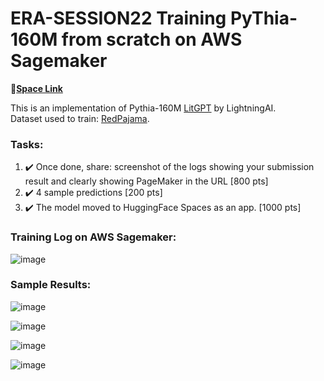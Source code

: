 # ERA-SESSION22 Training PyThia-160M from scratch on AWS Sagemaker
🤗[**Space Link**]() 

This is an implementation of Pythia-160M [LitGPT](https://github.com/Lightning-AI/lit-gpt) by LightningAI.  
Dataset used to train: [RedPajama](https://huggingface.co/datasets/togethercomputer/RedPajama-Data-1T).

### Tasks:
1. :heavy_check_mark: Once done, share: screenshot of the logs showing your submission result and clearly showing PageMaker in the URL [800 pts]
2. :heavy_check_mark: 4 sample predictions [200 pts]
3. ✔️ The model moved to HuggingFace Spaces as an app. [1000 pts]

### Training Log on AWS Sagemaker:
![image](https://github.com/RaviNaik/ERA-SESSION22/assets/23289802/b549772f-847e-4f12-a6f6-6661abd36fc8)

### Sample Results:
![image](https://github.com/RaviNaik/ERA-SESSION22/assets/23289802/6ce0cccf-9694-4020-8e98-e2175c0e2261)

![image](https://github.com/RaviNaik/ERA-SESSION22/assets/23289802/a21addc7-2d13-4a96-977c-2eaff2e8d414)

![image](https://github.com/RaviNaik/ERA-SESSION22/assets/23289802/bdf88403-b430-49d3-a706-1210728c39ee)

![image](https://github.com/RaviNaik/ERA-SESSION22/assets/23289802/27493648-9273-47a0-bc5f-42dcbf74cb87)

